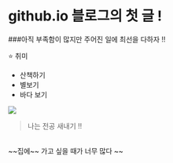 # github.io 블로그의 첫 글 !

###아직 부족함이 많지만 주어진 일에 최선을 다하자 !!

⭐️ 취미
- 산책하기
- 별보기
- 바다 보기

<img src="https://post-phinf.pstatic.net/MjAxNzA0MThfMTE4/MDAxNDkyNTAwNTAyNzE3.bl1_gmuDH4aJK7-ijYfT3HjEkBGKG0HSydtIYw_qtVcg.0uYoS4IdqdMNRcfVaHQOh1B9YqVic0CmkO0vHfHNn6og.GIF/3489499279.gif?type=w1200">


> 나는 전공 새내기 !!
<br>
~~집에~~
가고 싶을 때가 너무 많다 ~~
